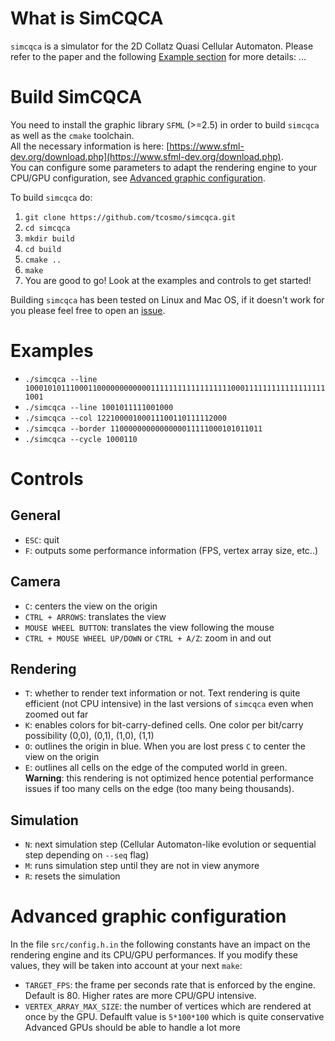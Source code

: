 # What is SimCQCA

`simcqca` is a simulator for the 2D Collatz Quasi Cellular Automaton. Please refer to the paper and the following [Example section](#examples) for more details: ... 

# Build SimCQCA

You need to install the graphic library `SFML` (>=2.5) in order to build `simcqca` as well as the `cmake` toolchain.              
All the necessary information is here: [https://www.sfml-dev.org/download.php](https://www.sfml-dev.org/download.php).   
You can configure some parameters to adapt the rendering engine to your CPU/GPU configuration, see [Advanced graphic configuration](#advanceConf). 

To build `simcqca` do:

1. `git clone https://github.com/tcosmo/simcqca.git`
2. `cd simcqca`
3. `mkdir build`
4. `cd build`
5. `cmake ..`
6. `make`
7. You are good to go! Look at the examples and controls to get started!

Building `simcqca` has been tested on Linux and Mac OS, if it doesn't work for you please feel free to open an [issue](https://github.com/tcosmo/simcqca/issues).

# Examples
<a href="examples"></a>
- `./simcqca --line 10001010111000110000000000001111111111111111110001111111111111111111001`
- `./simcqca --line 1001011111001000`
- `./simcqca --col 12210000100011100110111112000`
- `./simcqca --border 1100000000000000011111000101011011`
- `./simcqca --cycle 1000110`

# Controls
## General
- `ESC`: quit
- `F`: outputs some performance information (FPS, vertex array size, etc..)
## Camera
- `C`: centers the view on the origin
- `CTRL + ARROWS`: translates the view
- `MOUSE WHEEL BUTTON`: translates the view following the mouse
- `CTRL + MOUSE WHEEL UP/DOWN` or `CTRL + A/Z`: zoom in and out
## Rendering
- `T`: whether to render text information or not. Text rendering is quite efficient (not CPU intensive) in the last versions of `simcqca` even when zoomed out far
- `K`: enables colors for bit-carry-defined cells. One color per bit/carry possibility (0,0), (0,1), (1,0), (1,1)
- `O`: outlines the origin in blue. When you are lost press `C` to center the view on the origin
- `E`: outlines all cells on the edge of the computed world in green. **Warning**: this rendering is not optimized hence potential performance issues if too many cells on the edge (too many being thousands).
## Simulation
- `N`: next simulation step (Cellular Automaton-like evolution or sequential step depending on `--seq` flag)
- `M`: runs simulation step until they are not in view anymore
- `R`: resets the simulation
# Advanced graphic configuration
<a name="advanceConf"></a>
In the file `src/config.h.in` the following constants have an impact on the rendering engine and its CPU/GPU performances. If you modify these values, they will be taken into account at your next `make`:
- `TARGET_FPS`: the frame per seconds rate that is enforced by the engine. Default is 80. Higher rates are more CPU/GPU intensive.   
- `VERTEX_ARRAY_MAX_SIZE`: the number of vertices which are rendered at once by the GPU. Defaulft value is `5*100*100` which is quite conservative Advanced GPUs should be able to handle a lot more